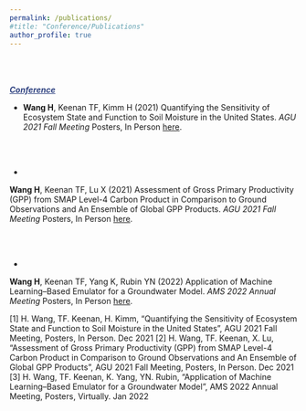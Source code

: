```yaml
---
permalink: /publications/
#title: "Conference/Publications"
author_profile: true
---
```


<br /><br /><br />
<a id="recent" style="color:314482"><strong><em><u>Conference</u></em></strong></a>


- <strong>Wang H</strong>, Keenan TF, Kimm H (2021)
Quantifying the Sensitivity of Ecosystem State and Function to Soil Moisture in the United States.
<em>AGU 2021 Fall Meeting</em> Posters, In Person <a href="https://agu.confex.com/agu/fm21/meetingapp.cgi/Paper/928037">here</a>.

<br /><strong><br />
- </strong>
<strong>Wang H</strong>, Keenan TF, Lu X (2021)
Assessment of Gross Primary Productivity (GPP) from SMAP Level-4 Carbon Product in Comparison to Ground Observations and An Ensemble of Global GPP Products.
<em>AGU 2021 Fall Meeting</em> Posters, In Person <a href="https://agu.confex.com/agu/fm21/meetingapp.cgi/Paper/928037">here</a>.

<br /><strong><br />
- </strong>
<strong>Wang H</strong>, Keenan TF, Yang K, Rubin YN (2022)
Application of Machine Learning–Based Emulator for a Groundwater Model.
<em>AMS 2022 Annual Meeting</em> Posters, In Person <a href="https://agu.confex.com/agu/fm21/meetingapp.cgi/Paper/928037">here</a>.

[1] H. Wang, TF. Keenan, H. Kimm, “Quantifying the Sensitivity of Ecosystem State and Function to Soil Moisture in the United States”, AGU 2021 Fall Meeting, Posters, In Person. Dec 2021
[2] H. Wang, TF. Keenan, X. Lu, “Assessment of Gross Primary Productivity (GPP) from SMAP Level-4 Carbon Product in Comparison to Ground Observations and An Ensemble of Global GPP Products”, AGU 2021 Fall Meeting, Posters, In Person. Dec 2021
[3] H. Wang, TF. Keenan, K. Yang, YN. Rubin, “Application of Machine Learning–Based Emulator for a Groundwater Model”, AMS 2022 Annual Meeting, Posters, Virtually. Jan 2022
